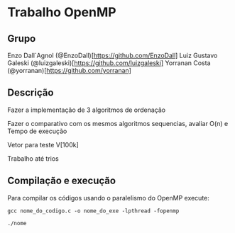 # Trabalho OpenMP

## Grupo

Enzo Dall`Agnol (@EnzoDall)[https://github.com/EnzoDall]
Luiz Gustavo Galeski (@luizgaleski)[https://github.com/luizgaleski]
Yorranan Costa (@yorranan)[https://github.com/yorranan]


## Descrição
Fazer a implementação de 3 algoritmos de ordenação

Fazer o comparativo com os mesmos algoritmos sequencias, avaliar O(n) e Tempo de execução

Vetor para teste V[100k]

Trabalho até trios

## Compilação e execução

Para compilar os códigos usando o paralelismo do OpenMP execute:

```
gcc nome_do_codigo.c -o nome_do_exe -lpthread -fopenmp
```

```sh
./nome
```
